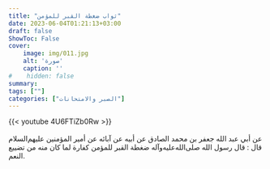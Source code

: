 ```yaml
---
title: "ثواب ضغطة القبر للمؤمن"
date: 2023-06-04T01:21:13+03:00
draft: false
ShowToc: False
cover:
    image: img/011.jpg
    alt: 'صورة'
    caption: ''
#    hidden: false
summary: 
tags: [""]
categories: ["الصبر والامتحانات"]
---
```

{{< youtube 4U6FTiZb0Rw >}}  
 <br>
عن أبي عبد الله جعفر بن محمد الصادق
عن أبيه عن آبائه عن أمير المؤمنين عليهم‌السلام قال : قال رسول الله صلى‌الله‌عليه‌وآله
ضغطة القبر للمؤمن كفارة لما كان منه من تضييع النعم.


